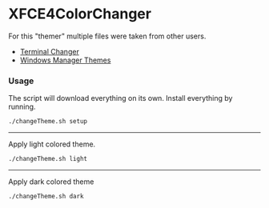 # XFCE4ColorChanger

For this "themer" multiple files were taken from other users.

- [Terminal Changer](https://askubuntu.com/a/676452)
- [Windows Manager Themes](https://github.com/addy-dclxvi/Xfwm4-Theme-Collections)

### Usage

The script will download everything on its own. Install everything by running.

```bash
./changeTheme.sh setup
```

---

Apply light colored theme.

```bash
./changeTheme.sh light
```

---

Apply dark colored theme

```bash
./changeTheme.sh dark
```